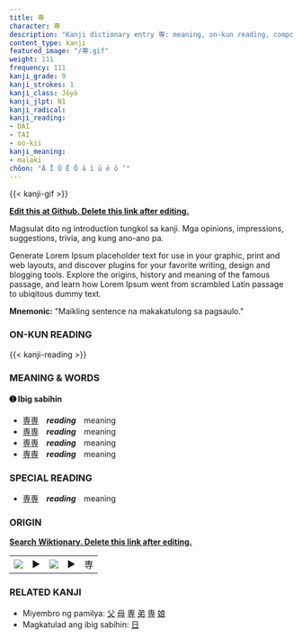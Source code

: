 ```yaml
---
title: 専
character: 専
description: "Kanji dictionary entry 専: meaning, on-kun reading, compounds, origin, related kanji"
content_type: kanji
featured_image: "/専.gif"
weight: 111
frequency: 111
kanji_grade: 9
kanji_strokes: 1
kanji_class: Jōyō
kanji_jlpt: N1
kanji_radical: 
kanji_reading: 
- DAI
- TAI
- oo-kii
kanji_meaning:
- malaki
chōon: "Ā Ī Ū Ē Ō ā ī ū ē ō ’"
---
```

[//]: # (Don't edit the line below. Kanji animated GIF code is automatically generated.)
{{< kanji-gif >}}

[//]: # (Edit below this line.)

**[Edit this at Github. Delete this link after editing.](https://github.com/tim0g/tim/tree/main/content/kanji/専/index.md)**

Magsulat dito ng introduction tungkol sa kanji. Mga opinions, impressions, suggestions, trivia, ang kung ano-ano pa.

Generate Lorem Ipsum placeholder text for use in your graphic, print and web layouts, and discover plugins for your favorite writing, design and blogging tools. Explore the origins, history and meaning of the famous passage, and learn how Lorem Ipsum went from scrambled Latin passage to ubiqitous dummy text.
 
**Mnemonic:** "Maikling sentence na makakatulong sa pagsaulo."

### ON-KUN READING

[//]: # (Don't edit the line below. ON-KUN READING code is automatically generated.)
{{< kanji-reading >}}

### MEANING & WORDS

#### ➊ **Ibig sabihin**
  - [専](../専)[専](../専)　***reading***　meaning
  - [専](../専)[専](../専)　***reading***　meaning
  - [専](../専)[専](../専)　***reading***　meaning
  - [専](../専)[専](../専)　***reading***　meaning

### SPECIAL READING
  - [専](../専)[専](../専)　***reading***　meaning

### ORIGIN

**[Search Wiktionary. Delete this link after editing.](https://wiktionary.org/wiki/専)**
<table class="kanji-table"><tr><td>
<img src="60px-専-bronze.svg.png">
</td><td>▶</td><td>
<img src="60px-専-oracle.svg.png">
</td><td>▶</td>
<td class="kanji-origin">専</td>
</tr></table>

### RELATED KANJI
- Miyembro ng pamilya: [父](../父) [母](../母) [専](../専) [弟](../弟) [専](../専) [娘](../娘)
- Magkatulad ang ibig sabihin: [日](../日)
